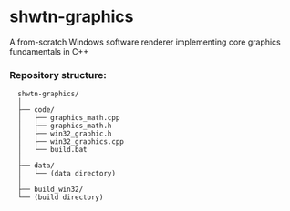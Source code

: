 # shwtn-graphics
A from-scratch Windows software renderer implementing core graphics fundamentals in C++



### Repository structure:
```
  shwtn-graphics/
  │
  ├── code/
  │   ├── graphics_math.cpp
  │   ├── graphics_math.h
  │   ├── win32_graphic.h
  │   ├── win32_graphics.cpp
  │   └── build.bat
  │
  ├── data/
  │   └── (data directory)
  │
  ├── build_win32/
  └── (build directory)
```

